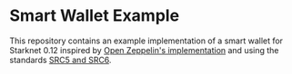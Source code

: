 # Smart Wallet Example

This repository contains an example implementation of a smart wallet for Starknet 0.12 inspired by [Open Zeppelin's implementation](https://github.com/OpenZeppelin/cairo-contracts/blob/cairo-2/src/openzeppelin/account/account.cairo) and using the standards [SRC5 and SRC6](https://github.com/ericnordelo/SNIPs/blob/feat/standard-account/SNIPS/snip-6.md).
